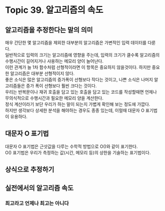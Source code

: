 # Topic 39. 알고리즘의 속도
## 알고리즘을 추정한다는 말의 의미
매우 간단한 몇 알고리즘을 제외한 대부분의 알고리즘은 가변적인 입력 데이터를 다룬다.  
일반적으로 입력의 크기는 알고리즘에 영향을 주는데, 입력의 크기가 클수록 알고리즘의 수행시간이 길어지거나 사용하는 메모리 양이 늘어난다.  
이런 관계가 늘 1차 함수처럼 선형적이라면 이 항목은 중요하지 않을것이다. 하지만 중요한 알고리즘은 대부분 선형적이지 않다.  
좋은 소식은 많은 알고리즘의 증가폭이 선형보다 작다는 것이고, 나쁜 소식은 나머지 알고리즘들은 증가 폭이 선형보다 훨씬 크다는 것이다.  
우리는 반복문이나 재귀 호출을 담고 있는 호출을 담고 있는 코드를 작성할때면 언제나 무의식적으로 수행시간과 필요한 메모리 양을 계산한다.  
정식 계산이라기 보단 우리가 하는 말이 되는지 가볍게 확인해 보는 정도에 가깝다.  
하지만 생각보다 상세한 분석을 해야하는 경우도 종종 있는데, 이럴때 대문자 O 표기법이 유용하다.  

## 대문자 O 표기법
대문자 O 표기법은 근삿값을 다루는 수학적 방법으로 O()와 같이 표기한다.  
O() 표기법은 우리가 측정하는 값(시간, 메모리 등)의 상한을 기술하는 표기법이다.  

## 상식으로 추정하기

## 실전에서의 알고리즘 속도

### 최고라고 언제나 최고는 아니다
